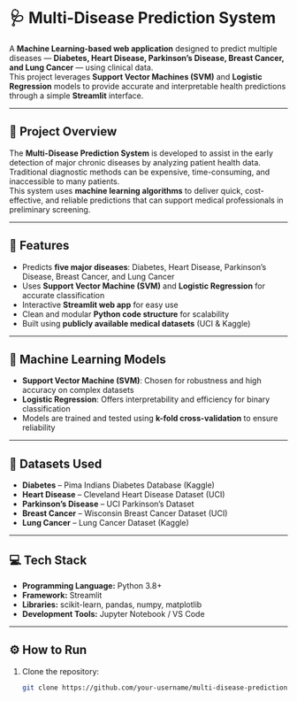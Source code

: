 # 🩺 Multi-Disease Prediction System

A **Machine Learning-based web application** designed to predict multiple diseases — **Diabetes, Heart Disease, Parkinson’s Disease, Breast Cancer, and Lung Cancer** — using clinical data.  
This project leverages **Support Vector Machines (SVM)** and **Logistic Regression** models to provide accurate and interpretable health predictions through a simple **Streamlit** interface.

---

## 📘 Project Overview
The **Multi-Disease Prediction System** is developed to assist in the early detection of major chronic diseases by analyzing patient health data.  
Traditional diagnostic methods can be expensive, time-consuming, and inaccessible to many patients.  
This system uses **machine learning algorithms** to deliver quick, cost-effective, and reliable predictions that can support medical professionals in preliminary screening.

---

## 🚀 Features
- Predicts **five major diseases**: Diabetes, Heart Disease, Parkinson’s Disease, Breast Cancer, and Lung Cancer  
- Uses **Support Vector Machine (SVM)** and **Logistic Regression** for accurate classification  
- Interactive **Streamlit web app** for easy use  
- Clean and modular **Python code structure** for scalability  
- Built using **publicly available medical datasets** (UCI & Kaggle)

---

## 🧠 Machine Learning Models
- **Support Vector Machine (SVM)**: Chosen for robustness and high accuracy on complex datasets  
- **Logistic Regression**: Offers interpretability and efficiency for binary classification  
- Models are trained and tested using **k-fold cross-validation** to ensure reliability

---

## 🧩 Datasets Used
- **Diabetes** – Pima Indians Diabetes Database (Kaggle)  
- **Heart Disease** – Cleveland Heart Disease Dataset (UCI)  
- **Parkinson’s Disease** – UCI Parkinson’s Dataset  
- **Breast Cancer** – Wisconsin Breast Cancer Dataset (UCI)  
- **Lung Cancer** – Lung Cancer Dataset (Kaggle)

---

## 💻 Tech Stack
- **Programming Language:** Python 3.8+  
- **Framework:** Streamlit  
- **Libraries:** scikit-learn, pandas, numpy, matplotlib  
- **Development Tools:** Jupyter Notebook / VS Code  

---

## ⚙️ How to Run
1. Clone the repository:
   ```bash
   git clone https://github.com/your-username/multi-disease-prediction-system.git
